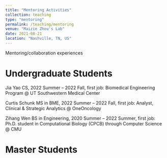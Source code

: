 ```yaml
---
title: "Mentoring Activities"
collection: teaching
type: "mentoring"
permalink: /teaching/mentoring
venue: "Maizie Zhou's Lab"
date: 2021-08-21
location: "Nashville, TN, US"
---
```


Mentoring/collaboration experiences

Undergraduate Students
======
Jia Yao  CS, 2022 Summer – 2022 Fall, first job: Biomedical Engineering Program @ UT Southwestern Medical Center

Curtis Schunk  MS in BME, 2022 Summer – 2022 Fall, first job: Analyst, Clinical & Strategic Analytics @ OneOncology

Zihang Wen  BS in Engineering, 2020 Summer – 2022 Summer, first job: Ph.D. student in Computational Biology (CPCB) through Computer Science @ CMU

Master Students
======

<!-- Heading 3
====== -->